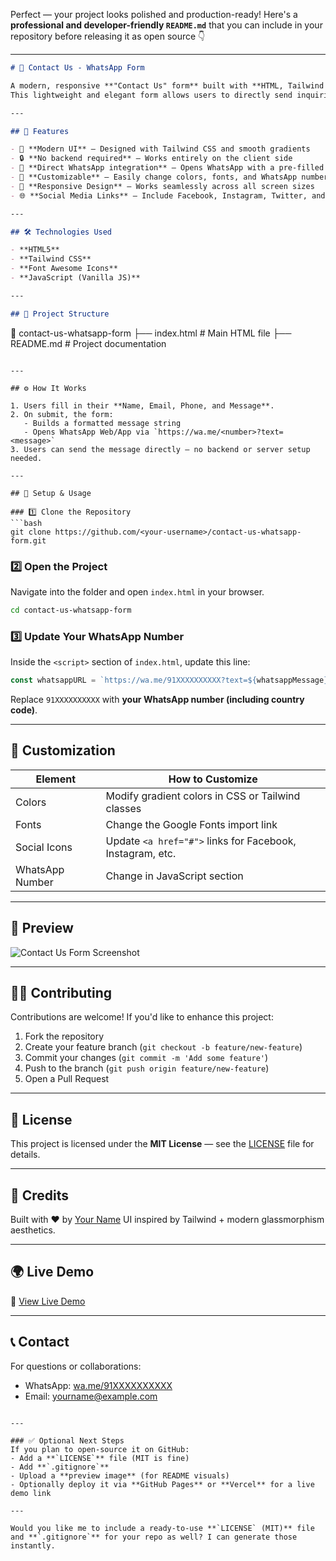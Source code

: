 Perfect — your project looks polished and production-ready! Here's a **professional and developer-friendly `README.md`** that you can include in your repository before releasing it as open source 👇

---

```markdown
# 💬 Contact Us - WhatsApp Form

A modern, responsive **"Contact Us" form** built with **HTML, Tailwind CSS, and Font Awesome**, integrated with **WhatsApp messaging**.  
This lightweight and elegant form allows users to directly send inquiries via WhatsApp — perfect for freelancers, small businesses, or agencies.

---

## 🚀 Features

- 🌈 **Modern UI** — Designed with Tailwind CSS and smooth gradients  
- 🔒 **No backend required** — Works entirely on the client side  
- 💬 **Direct WhatsApp integration** — Opens WhatsApp with a pre-filled message  
- 🎨 **Customizable** — Easily change colors, fonts, and WhatsApp number  
- 📱 **Responsive Design** — Works seamlessly across all screen sizes  
- 🌐 **Social Media Links** — Include Facebook, Instagram, Twitter, and YouTube  

---

## 🛠️ Technologies Used

- **HTML5**
- **Tailwind CSS**
- **Font Awesome Icons**
- **JavaScript (Vanilla JS)**

---

## 📂 Project Structure

```

📁 contact-us-whatsapp-form
├── index.html        # Main HTML file
├── README.md         # Project documentation

````

---

## ⚙️ How It Works

1. Users fill in their **Name, Email, Phone, and Message**.  
2. On submit, the form:
   - Builds a formatted message string
   - Opens WhatsApp Web/App via `https://wa.me/<number>?text=<message>`
3. Users can send the message directly — no backend or server setup needed.

---

## 🔧 Setup & Usage

### 1️⃣ Clone the Repository
```bash
git clone https://github.com/<your-username>/contact-us-whatsapp-form.git
````

### 2️⃣ Open the Project

Navigate into the folder and open `index.html` in your browser.

```bash
cd contact-us-whatsapp-form
```

### 3️⃣ Update Your WhatsApp Number

Inside the `<script>` section of `index.html`, update this line:

```js
const whatsappURL = `https://wa.me/91XXXXXXXXXX?text=${whatsappMessage}`;
```

Replace `91XXXXXXXXXX` with **your WhatsApp number (including country code)**.

---

## 🎨 Customization

| Element         | How to Customize                                          |
| --------------- | --------------------------------------------------------- |
| Colors          | Modify gradient colors in CSS or Tailwind classes         |
| Fonts           | Change the Google Fonts import link                       |
| Social Icons    | Update `<a href="#">` links for Facebook, Instagram, etc. |
| WhatsApp Number | Change in JavaScript section                              |

---

## 📸 Preview

![Contact Us Form Screenshot](https://user-images.githubusercontent.com/example-preview-image.png)

---

## 🧑‍💻 Contributing

Contributions are welcome!
If you'd like to enhance this project:

1. Fork the repository
2. Create your feature branch (`git checkout -b feature/new-feature`)
3. Commit your changes (`git commit -m 'Add some feature'`)
4. Push to the branch (`git push origin feature/new-feature`)
5. Open a Pull Request

---

## 🪪 License

This project is licensed under the **MIT License** — see the [LICENSE](LICENSE) file for details.

---

## 💚 Credits

Built with ❤️ by [Your Name](https://github.com/<your-username>)
UI inspired by Tailwind + modern glassmorphism aesthetics.

---

## 🌍 Live Demo

🔗 [View Live Demo](https://your-live-demo-link.com)

---

## 📞 Contact

For questions or collaborations:

* WhatsApp: [wa.me/91XXXXXXXXXX](https://wa.me/91XXXXXXXXXX)
* Email: [yourname@example.com](mailto:yourname@example.com)

```

---

### ✅ Optional Next Steps
If you plan to open-source it on GitHub:
- Add a **`LICENSE`** file (MIT is fine)
- Add **`.gitignore`**
- Upload a **preview image** (for README visuals)
- Optionally deploy it via **GitHub Pages** or **Vercel** for a live demo link  

---

Would you like me to include a ready-to-use **`LICENSE` (MIT)** file and **`.gitignore`** for your repo as well? I can generate those instantly.
```

